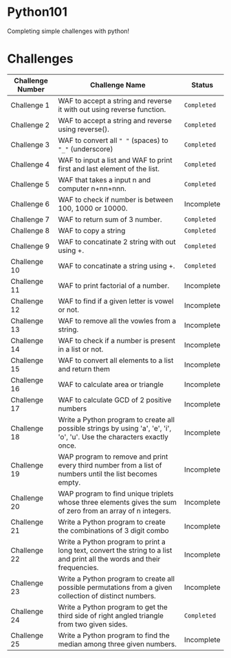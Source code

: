 # Python101
Completing simple challenges with python!

# Challenges
|  Challenge Number               |  Challenge Name                                                                                                          | Status       | 
| -----------------------------   | -----------------------------------------------------------------------------------------------------------------------  | ------------ | 
| Challenge 1                     | WAF to accept a string and reverse it with out using reverse function.                                                   | `Completed`  |
| Challenge 2                     | WAF to accept a string and reverse using reverse().                                                                      | `Completed`  |
| Challenge 3                     | WAF to convert all `" "` (spaces) to `"_"` (underscore)                                                                  | `Completed`  |
| Challenge 4                     | WAF to input a list and WAF to print first and last element of the list.                                                 | `Completed`  |
| Challenge 5                     | WAF that takes a input n and computer n+nn+nnn.                                                                          | `Completed`  |
| Challenge 6                     | WAF to check if number is between 100, 1000 or 10000.                                                                    | Incomplete   |
| Challenge 7                     | WAF to return sum of 3 number.                                                                                           | `Completed`  |
| Challenge 8                     | WAF to copy a string                                                                                                     | `Completed`  |
| Challenge 9                     | WAF to concatinate 2 string with out using +.                                                                            | `Completed`  |
| Challenge 10                    | WAF to concatinate a string using +.                                                                                     | `Completed`  |
| Challenge 11                    | WAF to print factorial of a number.                                                                                      | Incomplete   |
| Challenge 12                    | WAF to find if a given letter is vowel or not.                                                                           | Incomplete   |
| Challenge 13                    | WAF to remove all the vowles from a string.                                                                              | Incomplete   |
| Challenge 14                    | WAF to check if a number is present in a list or not.                                                                    | Incomplete   |
| Challenge 15                    | WAF to convert all elements to a list and return them                                                                    | Incomplete   |
| Challenge 16                    | WAF to calculate area or triangle                                                                                        | Incomplete   |
| Challenge 17                    | WAF to calculate GCD of 2 positive numbers                                                                               | Incomplete   |
| Challenge 18                    | Write a Python program to create all possible strings by using 'a', 'e', 'i', 'o', 'u'. Use the characters exactly once. | Incomplete   |
| Challenge 19                    | WAP program to remove and print every third number from a list of numbers until the list becomes empty.                  | Incomplete   |
| Challenge 20                    | WAP program to find unique triplets whose three elements gives the sum of zero from an array of n integers.              | Incomplete   |
| Challenge 21                    | Write a Python program to create the combinations of 3 digit combo                                                       | Incomplete   |
| Challenge 22                    | Write a Python program to print a long text, convert the string to a list and print all the words and their frequencies. | Incomplete   |
| Challenge 23                    | Write a Python program to create all possible permutations from a given collection of distinct numbers.                  | Incomplete   |
| Challenge 24                    | Write a Python program to get the third side of right angled triangle from two given sides.                              | `Completed`  |
| Challenge 25                    | Write a Python program to find the median among three given numbers.                                                     | Incomplete   |

